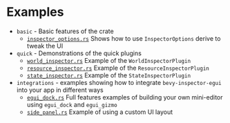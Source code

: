 # Examples

- `basic` - Basic features of the crate
  - [`inspector_options.rs`](./basic/inspector_options.rs) Shows how to use `InspectorOptions` derive to tweak the UI
- `quick` - Demonstrations of the quick plugins
  - [`world_inspector.rs`](./basic/world_inspector.rs) Example of the `WorldInspectorPlugin`
  - [`resource_inspector.rs`](./basic/resource_inspector.rs) Example of the `ResourceInspectorPlugin`
  - [`state_inspector.rs`](./basic/state_inspector.rs) Example of the `StateInspectorPlugin`
- `integrations` - examples showing how to integrate `bevy-inspector-egui` into your app in different ways
  - [`egui_dock.rs`](./basic/egui_dock.rs) Full features examples of building your own mini-editor using `egui_dock` and `egui_gizmo`
  - [`side_panel.rs`](./basic/side_panel.rs) Example of using a custom UI layout
